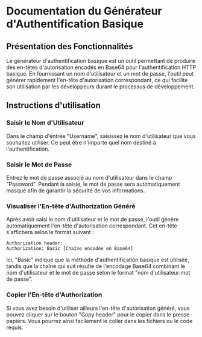# Documentation du Générateur d'Authentification Basique

## Présentation des Fonctionnalités

Le générateur d'authentification basique est un outil permettant de produire des en-têtes d'autorisation encodés en Base64 pour l'authentification HTTP basique. En fournissant un nom d'utilisateur et un mot de passe, l'outil peut générer rapidement l'en-tête d'autorisation correspondant, ce qui facilite son utilisation par les développeurs durant le processus de développement.

## Instructions d'utilisation

### Saisir le Nom d'Utilisateur

Dans le champ d'entrée "Username", saisissez le nom d'utilisateur que vous souhaitez utiliser. Ce peut être n'importe quel nom destiné à l'authentification.

### Saisir le Mot de Passe

Entrez le mot de passe associé au nom d'utilisateur dans le champ "Password". Pendant la saisie, le mot de passe sera automatiquement masqué afin de garantir la sécurité de vos informations.

### Visualiser l'En-tête d'Authorization Généré

Après avoir saisi le nom d'utilisateur et le mot de passe, l'outil génère automatiquement l'en-tête d'autorisation correspondant. Cet en-tête s'affichera selon le format suivant :

```
Authorization header:
Authorization: Basic [Chaîne encodée en Base64]
```

Ici, "Basic" indique que la méthode d'authentification basique est utilisée, tandis que la chaîne qui suit résulte de l'encodage Base64 combinant le nom d'utilisateur et le mot de passe selon le format "nom d'utilisateur:mot de passe".

### Copier l'En-tête d'Authorization

Si vous avez besoin d'utiliser ailleurs l'en-tête d'autorisation généré, vous pouvez cliquer sur le bouton "Copy header" pour le copier dans le presse-papiers. Vous pourrez ainsi facilement le coller dans les fichiers ou le code requis.